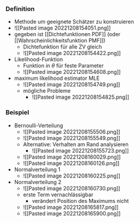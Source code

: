 ### Definition
+ Methode um geeignete Schätzer zu konstruieren
+ ![[Pasted image 20221208154051.png]]
+ gegeben ist [[Dichtefunktionen PDF]] (oder [[Wahrscheinlichkeitsfunktion PMF]])
	+ Dichtefunktion für alle ZV gleich
	+ ![[Pasted image 20221208154422.png]]
+ Likelihood-Funktion
	+ Funktion in $\theta$ für feste Parameter
	+ ![[Pasted image 20221208154608.png]]
+ maximum likelihood estimator MLE
	+ ![[Pasted image 20221208154749.png]]
	+ mögliche Probleme
		+ ![[Pasted image 20221208154825.png]]

### Beispiel
+ Bernoulli-Verteilung
	+ ![[Pasted image 20221208155506.png]]
	+ ![[Pasted image 20221208155549.png]]
	+ Alternative: Verhalten am Rand analysieren
		+ ![[Pasted image 20221208155723.png]]
	+ ![[Pasted image 20221208160029.png]]
	+ ![[Pasted image 20221208160126.png]]
+ Normalverteilung 1
	+ ![[Pasted image 20221208160225.png]]
+ Normalverteilung 2
	+ ![[Pasted image 20221208160730.png]]
	+ erste Term vernachlässigbar
		+ verändert Position des Maximums nicht
	+ ![[Pasted image 20221208165817.png]]
	+ ![[Pasted image 20221208165900.png]]

